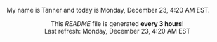 My name is Tanner and today is Monday, December 23, 4:20 AM EST.

<p align="center">This <i>README</i> file is generated <b>every 3 hours</b>!</br>Last refresh: Monday, December 23, 4:20 AM EST<br /></p>
